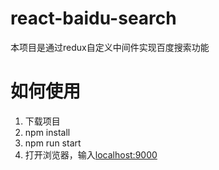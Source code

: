# react-baidu-search
本项目是通过redux自定义中间件实现百度搜索功能

# 如何使用
1. 下载项目
2. npm install
3. npm run start
4. 打开浏览器，输入[localhost:9000](localhost:9000)


